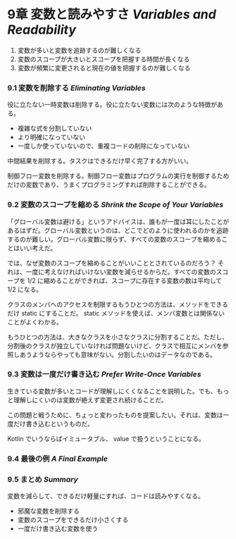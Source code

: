 # 9章 変数と読みやすさ *Variables and Readability*

1) 変数が多いと変数を追跡するのが難しくなる
2) 変数のスコープが大きいとスコープを把握する時間が長くなる
3) 変数が頻繁に変更されると現在の値を把握するのが難しくなる

### 9.1 変数を削除する *Eliminating Variables*
役に立たない一時変数は削除する。役に立たない変数には次のような特徴がある。

- 複雑な式を分割していない
- より明確になっていない
- 一度しか使っていないので、重複コードの削除になっていない

中間結果を削除する。タスクはできるだけ早く完了する方がいい。

制御フロー変数を削除する。制御フロー変数はプログラムの実行を制御するためだけの変数であり、うまくプログラミングすれば削除することができる。

### 9.2 変数のスコープを縮める *Shrink the Scope of Your Variables*
「グローバル変数は避ける」というアドバイスは、誰もが一度は耳にしたことがあるはずだ。グローバル変数というのは、どこでどのように使われるのかを追跡するのが難しい。グローバル変数に限らず、すべての変数のスコープを縮めることはいい考えだ。

では、なぜ変数のスコープを縮めることがいいこととされているのだろう？ それは、一度に考えなければいけない変数を減らせるからだ。すべての変数のスコープを 1/2 に縮めることができれば、スコープに存在する変数の数は平均して 1/2 になる。

クラスのメンバへのアクセスを制限するもうひとつの方法は、メソッドをできるだけ static にすることだ。 static メソッドを使えば、メンバ変数とは関係ないことがよくわかる。

もうひとつの方法は、大きなクラスを小さなクラスに分割することだ。ただし、分割後のクラスが独立していなければ問題ないけど、クラスで相互にメンバを参照しあうようならやっても意味がない。分割したいのはデータなのである。

### 9.3 変数は一度だけ書き込む *Prefer Write-Once Variables*
生きている変数が多いとコードが理解しにくくなることを説明した。でも、もっと理解しにくいのは変数が絶えず変更され続けることだ。

この問題と戦うために、ちょっと変わったものを提案したい。それは、変数は一度だけ書き込むというものだ。

Kotlin でいうならばイミュータブル、 value で扱うということになる。

### 9.4 最後の例 *A Final Example*

### 9.5 まとめ *Summary*
変数を減らして、できるだけ軽量にすれば、コードは読みやすくなる。

- 邪魔な変数を削除する
- 変数のスコープをできるだけ小さくする
- 一度だけ書き込む変数を使う
